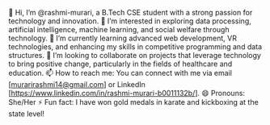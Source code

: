 👋 Hi, I’m @rashmi-murari, a B.Tech CSE student with a strong passion for technology and innovation.
👀 I’m interested in exploring data processing, artificial intelligence, machine learning, and social welfare through technology.
🌱 I’m currently learning advanced web development, VR technologies, and enhancing my skills in competitive programming and data structures.
💞️ I’m looking to collaborate on projects that leverage technology to bring positive change, particularly in the fields of healthcare and education.
📫 How to reach me: You can connect with me via email [murarirashmi14@gmail.com]  or LinkedIn [https://www.linkedin.com/in/rashmi-murari-b0011132b/].
😄 Pronouns: She/Her
⚡ Fun fact: I have won gold medals in karate and kickboxing at the state level!
<!---
rashmi-murari/rashmi-murari is a ✨ special ✨ repository because its `README.md` (this file) appears on your GitHub profile.
You can click the Preview link to take a look at your changes.
--->
